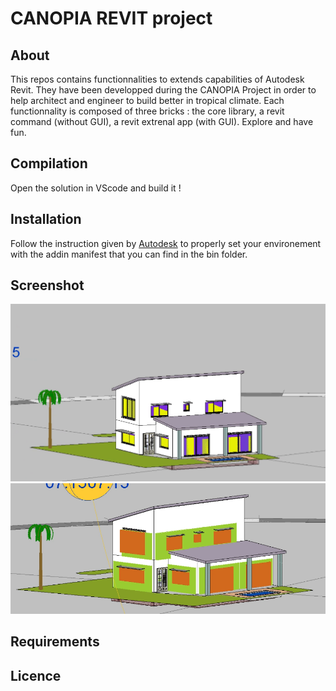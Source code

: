 # CANOPIA REVIT project

## About
This repos contains  functionnalities to extends capabilities of Autodesk Revit.
They have been developped during the CANOPIA Project in order to help architect and engineer to build better in tropical climate.
Each functionnality is composed of three bricks : the core library, a revit command (without GUI), a revit extrenal app (with GUI).
Explore and have fun.




## Compilation
Open the solution in VScode and build it !

## Installation
Follow the instruction given by [Autodesk](https://knowledge.autodesk.com/search-result/caas/simplecontent/content/lesson-1-the-basic-plug.html) to properly set your environement with the addin manifest that you can find in the bin folder.

## Screenshot
![Shadow](/doc/Shadow_on_windows.png)
![Opening](/doc/Opening_ratio_room.png)
## Requirements

## Licence
